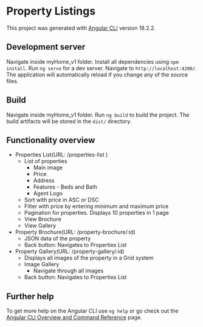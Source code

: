 # Property Listings

This project was generated with [Angular CLI](https://github.com/angular/angular-cli) version 18.2.2.

## Development server

Navigate inside myHome_v1 folder. Install all dependencies using `npm install`.  Run `ng serve` for a dev server. Navigate to `http://localhost:4200/`. The application will automatically reload if you change any of the source files.

## Build

Navigate inside myHome_v1 folder. Run `ng build` to build the project. The build artifacts will be stored in the `dist/` directory.

## Functionality overview

- Properties List(URL: /properties-list )
    - List of properties
        - Main image
        - Price
        - Address
        - Features - Beds and Bath
        - Agent Logo
    - Sort with price in ASC or DSC
    - Filter with price by entering minimum and maximum price
    - Pagination for properties. Displays 10 properties in 1 page 
    - View Brochure
    - View Gallery
- Property Brochure(URL: /property-brochure/:id)
    - JSON data of the property
    - Back button: Navigates to Properties List
- Property Gallery(URL: /property-gallery/:id)
    - Displays all images of the property in a Grid system
    - Image Gallery
        - Navigate through all images
    - Back button: Navigates to Properties List

## Further help

To get more help on the Angular CLI use `ng help` or go check out the [Angular CLI Overview and Command Reference](https://angular.dev/tools/cli) page.
